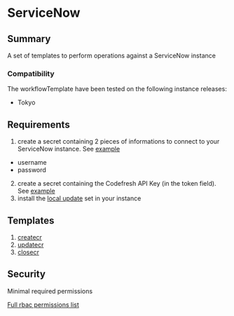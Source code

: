 # ServiceNow

## Summary

A set of templates to perform operations against a ServiceNow instance

### Compatibility

The workflowTemplate have been tested on the following instance releases:

* Tokyo

## Requirements
1. create a secret containing 2 pieces of informations to connect to your
ServiceNow instance. See [example](../../assets/sn_auth.yml)
  - username
  - password
2. create a secret containing the Codefresh API Key (in the token field). See [example](../../assets/cf_token.yml)
3. install the [local update](../../assets/xml/ServiceNow-Codefresh_Integration_1.3.0.xml) set in your instance

## Templates
1. [createcr](https://github.com/codefresh-io/argo-hub/blob/main/workflows/servicenow/versions/1.3.1/docs/createcr.md)
1. [updatecr](https://github.com/codefresh-io/argo-hub/blob/main/workflows/servicenow/versions/1.3.1/docs/updatecr.md)
1. [closecr](https://github.com/codefresh-io/argo-hub/blob/main/workflows/servicenow/versions/1.3.1/docs/closecr.md)


## Security

Minimal required permissions

[Full rbac permissions list](https://github.com/codefresh-io/argo-hub/blob/main/workflows/servicenow/versions/1.3.1/rbac.yaml)
